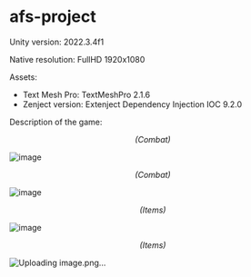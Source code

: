 # afs-project

Unity version: 2022.3.4f1

Native resolution: FullHD 1920x1080

Assets:

- Text Mesh Pro: TextMeshPro 2.1.6
- Zenject version: Extenject Dependency Injection IOC 9.2.0

Description of the game: 

_<p align="center"> (Combat) </p>_

![image](https://github.com/karolnowak98/afs-project/assets/74615234/f343c45a-20d2-4c41-8a6c-cf7f94639239)

_<p align="center"> (Combat) </p>_

![image](https://github.com/karolnowak98/afs-project/assets/74615234/8525edab-2a16-4a78-9af6-5664911e7038)

_<p align="center"> (Items) </p>_

![image](https://github.com/karolnowak98/afs-project/assets/74615234/eb657b27-89d2-4ba1-a6ea-09abceeef52d)

_<p align="center"> (Items) </p>_

![Uploading image.png…]()

